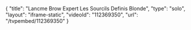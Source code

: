 {
    "title": "Lancme Brow Expert Les Sourcils Definis  Blonde",
    "type": "solo",
    "layout": "iframe-static",
    "videoId": "112369350",
    "url": "\/tvpembed\/112369350"
}